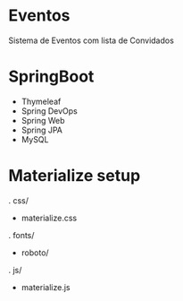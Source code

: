 # Eventos
Sistema de Eventos com lista de Convidados


# SpringBoot
- Thymeleaf
- Spring DevOps 
- Spring Web
- Spring JPA
- MySQL

# Materialize setup
. css/
   - materialize.css
   
. fonts/
   - roboto/

. js/
   - materialize.js




